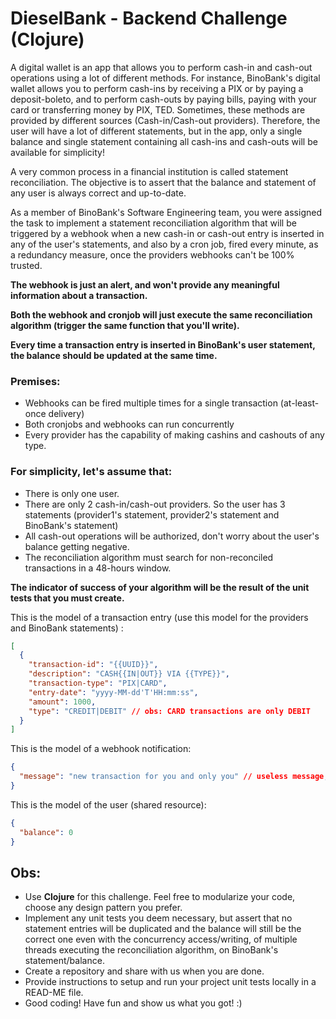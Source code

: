 # DieselBank - Backend Challenge (Clojure)

A digital wallet is an app that allows you to perform cash-in and cash-out operations using a lot of different methods. For instance, BinoBank's digital wallet allows you to perform cash-ins by receiving a PIX or by paying a deposit-boleto, and to perform cash-outs by paying bills, paying with your card or transferring money by PIX, TED. Sometimes, these methods are provided by different sources (Cash-in/Cash-out providers). Therefore, the user will have a lot of different statements, but in the app, only a single balance and single statement containing all cash-ins and cash-outs will be available for simplicity!

A very common process in a financial institution is called statement reconciliation. The objective is to assert that the balance and statement of any user is always correct and up-to-date. 

As a member of BinoBank's Software Engineering team, you were assigned the task to implement a statement reconciliation algorithm that will be triggered by a webhook when a new cash-in or cash-out entry is inserted in any of the user's statements, and also by a cron job, fired every minute, as a redundancy measure, once the providers webhooks can't be 100% trusted.

**The webhook is just an alert, and won't provide any meaningful information about a transaction.**

**Both the webhook and cronjob will just execute the same reconciliation algorithm (trigger the same function that you'll write).**

**Every time a transaction entry is inserted in BinoBank's user statement, the balance should be updated at the same time.**

### Premises:
- Webhooks can be fired multiple times for a single transaction (at-least-once delivery)
- Both cronjobs and webhooks can run concurrently
- Every provider has the capability of making cashins and cashouts of any type.

### For simplicity, let's assume that:
- There is only one user.
- There are only 2 cash-in/cash-out providers. So the user has 3 statements (provider1's statement, provider2's statement and BinoBank's statement)
- All cash-out operations will be authorized, don't worry about the user's balance getting negative.
- The reconciliation algorithm must search for non-reconciled transactions in a 48-hours window.

**The indicator of success of your algorithm will be the result of the unit tests that you must create.**

This is the model of a transaction entry (use this model for the providers and BinoBank statements) :

```json
[
  {
    "transaction-id": "{{UUID}}",
    "description": "CASH{{IN|OUT}} VIA {{TYPE}}",
    "transaction-type": "PIX|CARD",
    "entry-date": "yyyy-MM-dd'T'HH:mm:ss",
    "amount": 1000,
    "type": "CREDIT|DEBIT" // obs: CARD transactions are only DEBIT
  }
]
```

This is the model of a webhook notification:
```json
{
  "message": "new transaction for you and only you" // useless message, just an alert
}
```

This is the model of the user (shared resource):
```json
{
  "balance": 0
}
```

## Obs:
- Use **Clojure** for this challenge. Feel free to modularize your code, choose any design pattern you prefer.
- Implement any unit tests you deem necessary, but assert that no statement entries will be duplicated and the balance will still be the correct one even with the concurrency access/writing, of multiple threads executing the reconciliation algorithm, on BinoBank's statement/balance.
- Create a repository and share with us when you are done.
- Provide instructions to setup and run your project unit tests locally in a READ-ME file.
- Good coding! Have fun and show us what you got! :)
